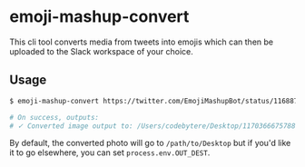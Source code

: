 # emoji-mashup-convert

This cli tool converts media from tweets into emojis which can then be uploaded to the Slack workspace of your choice.

## Usage

```sh
$ emoji-mashup-convert https://twitter.com/EmojiMashupBot/status/1168871809049157632

# On success, outputs:
# ✓ Converted image output to: /Users/codebytere/Desktop/1170366675788750849.png
```

By default, the converted photo will go to `/path/to/Desktop` but if you'd like it to go elsewhere, you can set `process.env.OUT_DEST`.
